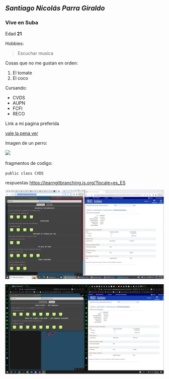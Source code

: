 ## *Santiago Nicolás Parra Giraldo*

### Vive en **Suba**

Edad **21**

Hobbies: 

> Escuchar musica

Cosas que no me gustan en orden:

1. El tomate
2. El coco

Cursando:
 * CVDS
 * AUPN
 * FCFI
 * RECO

Link a mi pagina preferida

[vale la pena ver](https://www.boredbutton.com/)

Imagen de un perro:

![](https://i.pinimg.com/550x/4f/bc/32/4fbc3235655705092767b1a78a4001d3.jpg)

fragmentos de codigo:

`public class CVDS`

respuestas https://learngitbranching.js.org/?locale=es_ES

![](imagen2.png)

![](imagen3.png)
